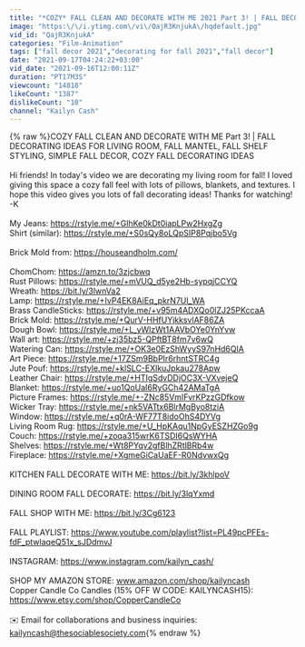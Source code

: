 ```yaml
---
title: "*COZY* FALL CLEAN AND DECORATE WITH ME 2021 Part 3! | FALL DECORATING IDEAS FOR LIVING ROOM"
image: "https:\/\/i.ytimg.com\/vi\/QajR3KnjukA\/hqdefault.jpg"
vid_id: "QajR3KnjukA"
categories: "Film-Animation"
tags: ["fall decor 2021","decorating for fall 2021","fall decor"]
date: "2021-09-17T04:24:22+03:00"
vid_date: "2021-09-16T12:00:11Z"
duration: "PT17M3S"
viewcount: "14818"
likeCount: "1387"
dislikeCount: "10"
channel: "Kailyn Cash"
---
```

{% raw %}COZY FALL CLEAN AND DECORATE WITH ME Part 3! | FALL DECORATING IDEAS FOR LIVING ROOM, FALL MANTEL, FALL SHELF STYLING, SIMPLE FALL DECOR, COZY FALL DECORATING IDEAS<br /><br />Hi friends! In today's video we are decorating my living room for fall! I loved giving this space a cozy fall feel with lots of pillows, blankets, and textures. I hope this video gives you lots of fall decorating ideas! Thanks for watching! -K<br /><br />My Jeans: <a rel="nofollow" target="blank" href="https://rstyle.me/+GlhKe0kDt0iapLPw2HxgZg">https://rstyle.me/+GlhKe0kDt0iapLPw2HxgZg</a><br />Shirt (similar): <a rel="nofollow" target="blank" href="https://rstyle.me/+S0sQy8oLQpSIP8Pqjbo5Vg">https://rstyle.me/+S0sQy8oLQpSIP8Pqjbo5Vg</a><br /><br />Brick Mold from: <a rel="nofollow" target="blank" href="https://houseandholm.com/">https://houseandholm.com/</a><br /><br />ChomChom: <a rel="nofollow" target="blank" href="https://amzn.to/3zjcbwq">https://amzn.to/3zjcbwq</a><br />Rust Pillows: <a rel="nofollow" target="blank" href="https://rstyle.me/+mVUQ_d5ye2Hb-sypqjCCYQ">https://rstyle.me/+mVUQ_d5ye2Hb-sypqjCCYQ</a><br />Wreath: <a rel="nofollow" target="blank" href="https://bit.ly/3lwnVa2">https://bit.ly/3lwnVa2</a><br />Lamp: <a rel="nofollow" target="blank" href="https://rstyle.me/+IvP4EK8AiEq_pkrN7Ul_WA">https://rstyle.me/+IvP4EK8AiEq_pkrN7Ul_WA</a><br />Brass CandleSticks: <a rel="nofollow" target="blank" href="https://rstyle.me/+v95m4ADXQo0lZJ25PKccaA">https://rstyle.me/+v95m4ADXQo0lZJ25PKccaA</a><br />Brick Mold: <a rel="nofollow" target="blank" href="https://rstyle.me/+QurV-HHfUYjkksvlAF86ZA">https://rstyle.me/+QurV-HHfUYjkksvlAF86ZA</a><br />Dough Bowl: <a rel="nofollow" target="blank" href="https://rstyle.me/+L_yWlzWt1AAVbOYe0YnYvw">https://rstyle.me/+L_yWlzWt1AAVbOYe0YnYvw</a><br />Wall art: <a rel="nofollow" target="blank" href="https://rstyle.me/+zj35bz5-QPftBT8fm7v6wQ">https://rstyle.me/+zj35bz5-QPftBT8fm7v6wQ</a><br />Watering Can: <a rel="nofollow" target="blank" href="https://rstyle.me/+OK3e0EzShWyyS97nHd6QlA">https://rstyle.me/+OK3e0EzShWyyS97nHd6QlA</a><br />Art Piece: <a rel="nofollow" target="blank" href="https://rstyle.me/+17ZSm9BbPIr6rhntSTRC4g">https://rstyle.me/+17ZSm9BbPIr6rhntSTRC4g</a><br />Jute Pouf: <a rel="nofollow" target="blank" href="https://rstyle.me/+klSLC-EXlkuJpkau278Apw">https://rstyle.me/+klSLC-EXlkuJpkau278Apw</a><br />Leather Chair: <a rel="nofollow" target="blank" href="https://rstyle.me/+HTIgSdvDDjOC3X-VXvejeQ">https://rstyle.me/+HTIgSdvDDjOC3X-VXvejeQ</a><br />Blanket: <a rel="nofollow" target="blank" href="https://rstyle.me/+uo1QoUaI6RyGCh42AMaTgA">https://rstyle.me/+uo1QoUaI6RyGCh42AMaTgA</a><br />Picture Frames: <a rel="nofollow" target="blank" href="https://rstyle.me/+-ZNc85VmIFvrKPzzGDfkow">https://rstyle.me/+-ZNc85VmIFvrKPzzGDfkow</a><br />Wicker Tray: <a rel="nofollow" target="blank" href="https://rstyle.me/+nk5VATtx6BlrMgByo8tziA">https://rstyle.me/+nk5VATtx6BlrMgByo8tziA</a><br />Window: <a rel="nofollow" target="blank" href="https://rstyle.me/+q0rA-WF77T8idoOhS4DYVg">https://rstyle.me/+q0rA-WF77T8idoOhS4DYVg</a><br />Living Room Rug: <a rel="nofollow" target="blank" href="https://rstyle.me/+U_HpKAqu1NpGyESZHZGo9g">https://rstyle.me/+U_HpKAqu1NpGyESZHZGo9g</a><br />Couch: <a rel="nofollow" target="blank" href="https://rstyle.me/+zoqa315wrK6TSDI6QsWYHA">https://rstyle.me/+zoqa315wrK6TSDI6QsWYHA</a><br />Shelves: <a rel="nofollow" target="blank" href="https://rstyle.me/+Wt8PYqv2gfBlhZRtlBRb4w">https://rstyle.me/+Wt8PYqv2gfBlhZRtlBRb4w</a><br />Fireplace: <a rel="nofollow" target="blank" href="https://rstyle.me/+XgmeGiCaUaEF-R0NdvwxQg">https://rstyle.me/+XgmeGiCaUaEF-R0NdvwxQg</a><br /><br />KITCHEN FALL DECORATE WITH ME: <a rel="nofollow" target="blank" href="https://bit.ly/3khlpoV">https://bit.ly/3khlpoV</a><br /><br />DINING ROOM FALL DECORATE: <a rel="nofollow" target="blank" href="https://bit.ly/3lqYxmd">https://bit.ly/3lqYxmd</a><br /><br />FALL SHOP WITH ME: <a rel="nofollow" target="blank" href="https://bit.ly/3Cg6123">https://bit.ly/3Cg6123</a><br /><br />FALL PLAYLIST: <a rel="nofollow" target="blank" href="https://www.youtube.com/playlist?list=PL49pcPFEs-fdF_ptwlaqeQ51x_sJDdmvJ">https://www.youtube.com/playlist?list=PL49pcPFEs-fdF_ptwlaqeQ51x_sJDdmvJ</a><br /><br />INSTAGRAM: <a rel="nofollow" target="blank" href="https://www.instagram.com/kailyn_cash/">https://www.instagram.com/kailyn_cash/</a><br /><br />SHOP MY AMAZON STORE: www.amazon.com/shop/kailyncash<br />Copper Candle Co Candles (15% OFF W CODE: KAILYNCASH15): <a rel="nofollow" target="blank" href="https://www.etsy.com/shop/CopperCandleCo">https://www.etsy.com/shop/CopperCandleCo</a><br /><br />✉️ Email for collaborations and business inquiries:<br />kailyncash@thesociablesociety.com{% endraw %}
